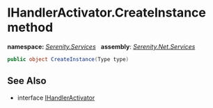 # IHandlerActivator.CreateInstance method
**namespace:** *[Serenity.Services](../../README.md#serenity.services-namespace)*   **assembly**: *[Serenity.Net.Services](../../README.md)*

```csharp
public object CreateInstance(Type type)
```

## See Also

* interface [IHandlerActivator](../IHandlerActivator.md)